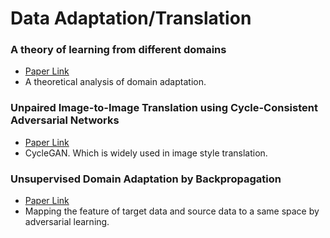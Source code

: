 # Data Adaptation/Translation

### A theory of learning from different domains
* [Paper Link](https://link.springer.com/article/10.1007/s10994-009-5152-4)
* A theoretical analysis of domain adaptation.

### Unpaired Image-to-Image Translation using Cycle-Consistent Adversarial Networks
* [Paper Link](https://ieeexplore.ieee.org/document/8237506/)
* CycleGAN. Which is widely used in image style translation.

### Unsupervised Domain Adaptation by Backpropagation
* [Paper Link](http://proceedings.mlr.press/v37/ganin15.html)
* Mapping the feature of target data and source data to a same space by adversarial learning.
